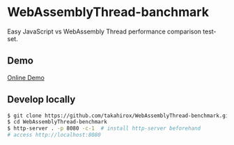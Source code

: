 # WebAssemblyThread-banchmark

Easy JavaScript vs WebAssembly Thread performance comparison test-set.

## Demo

[Online Demo](https://takahirox.github.io/WebAssemblyThread-benchmark)

## Develop locally

```sh
$ git clone https://github.com/takahirox/WebAssemblyThread-benchmark.git
$ cd WebAssemblyThread-benchmark
$ http-server . -p 8080 -c-1  # install http-server beforehand
# access http://localhost:8080
```

